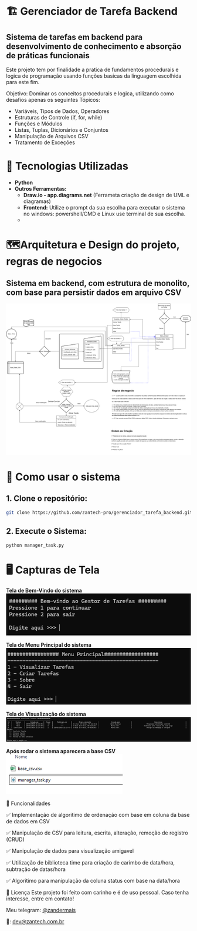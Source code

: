 # 🏗️ Gerenciador de Tarefa Backend
## Sistema de tarefas em backend para desenvolvimento de conhecimento e absorção de práticas funcionais

Este projeto tem por finalidade a pratica de fundamentos procedurais e logica de programação usando funções basicas da linguagem escolhida para este fim.

Objetivo: Dominar os conceitos procedurais e logica, utilizando como desafios apenas os seguintes Tópicos:
-	Variáveis, Tipos de Dados, Operadores
-	Estruturas de Controle (if, for, while)
-	Funções e Módulos
-	Listas, Tuplas, Dicionários e Conjuntos
-	Manipulação de Arquivos CSV
-	Tratamento de Exceções

# 🚀 Tecnologias Utilizadas
- **Python**
- **Outros Ferramentas:**
  - **Draw.io - app.diagrams.net** (Ferrameta criação de design de UML e diagramas)
  - **Frontend:** Utilize o prompt da sua escolha para executar o sistema no windows: powershell/CMD e Linux use terminal de sua escolha.
  - 
# 🗺️Arquitetura e Design do projeto, regras de negocios
## Sistema em backend, com estrutura de monolito, com base para persistir dados em arquivo CSV
![Arquitetura e Diagramas](arquitetura_diagramas_regras.png)

# 🎲 Como usar o sistema
## 1. Clone o repositório:
```bash
git clone https://github.com/zantech-pro/gerenciador_tarefa_backend.git
```
## 2. Execute o Sistema:
```bash
python manager_task.py
```
# 🖥️ Capturas de Tela
**Tela de Bem-Vindo do sistema**<br/>
![tela de benvindos](print_telas/Tela_welcome.png)

**Tela de Menu Principal do sistema**<br/>
![tela de menu principal](print_telas/tela_menu_principal.png)

**Tela de Visualização do sistema**<br/>
![Tela Visualização](print_telas/tela_view.png)

**Após rodar o sistema aparecera a base CSV**<br/>
![Tela Base files](print_telas/tela_files.png)

📌 Funcionalidades

✅ Implementação de algoritimo de ordenação com base em coluna da base de dados em CSV

✅ Manipulação de CSV para leitura, escrita, alteração, remoção de registro (CRUD)

✅ Manipulação de dados para visualização amigavel

✅ Utilização de biblioteca time para criação de carimbo de data/hora, subtração de datas/hora 

✅ Algoritimo para manipulação da coluna status com base na data/hora


📜 Licença
Este projeto foi feito com carinho e é de uso pessoal. Caso tenha interesse, entre em contato!

Meu telegram: [@zandermais](https://t.me/zandermais)

📧: dev@zantech.com.br

